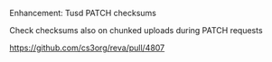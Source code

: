 Enhancement: Tusd PATCH checksums

Check checksums also on chunked uploads during PATCH requests

https://github.com/cs3org/reva/pull/4807

